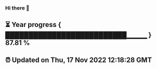 ### Hi there 👋
⏳ Year progress { ██████████████████████████▁▁▁▁ } 87.81 %
---
⏰ Updated on Thu, 17 Nov 2022 12:18:28 GMT
---
